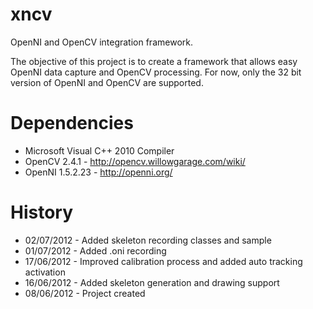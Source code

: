 xncv
====

OpenNI and OpenCV integration framework.

The objective of this project is to create a framework that allows easy OpenNI data capture and OpenCV processing.
For now, only the 32 bit version of OpenNI and OpenCV are supported.

Dependencies
============
* Microsoft Visual C++ 2010 Compiler 
* OpenCV 2.4.1 - http://opencv.willowgarage.com/wiki/
* OpenNI 1.5.2.23 - http://openni.org/

History
=======
* 02/07/2012 - Added skeleton recording classes and sample
* 01/07/2012 - Added .oni recording 
* 17/06/2012 - Improved calibration process and added auto tracking activation
* 16/06/2012 - Added skeleton generation and drawing support
* 08/06/2012 - Project created